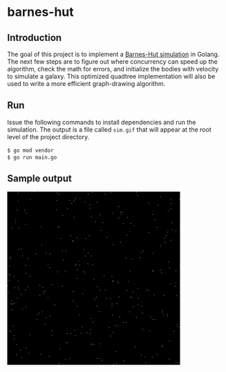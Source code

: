 # barnes-hut
## Introduction
The goal of this project is to implement a [Barnes-Hut simulation](https://en.wikipedia.org/wiki/Barnes%E2%80%93Hut_simulation) in Golang. The next few steps are to figure out where concurrency can speed up the algorithm, check the math for errors, and initialize the bodies with velocity to simulate a galaxy. This optimized quadtree implementation will also be used to write a more efficient graph-drawing algorithm.

## Run
Issue the following commands to install dependencies and run the simulation. The output is a file called `sim.gif` that will appear at the root level of the project directory.
```
$ go mod vendor
$ go run main.go
```

## Sample output
<img src='docs/images/animation.gif' width=400>